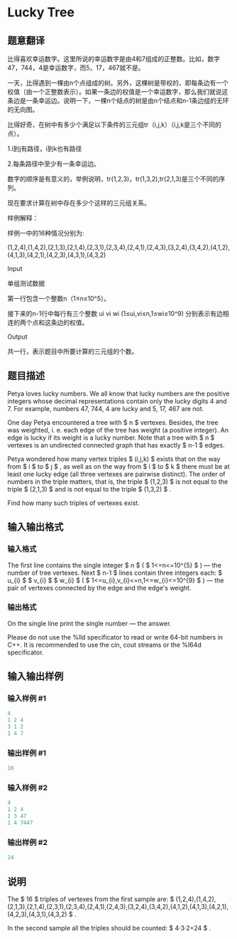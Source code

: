 # Lucky Tree

## 题意翻译

比得喜欢幸运数字。这里所说的幸运数字是由4和7组成的正整数。比如，数字47，744，4是幸运数字，而5，17，467就不是。

一天，比得遇到一棵由n个点组成的树。另外，这棵树是带权的，即每条边有一个权值（由一个正整数表示）。如果一条边的权值是一个幸运数字，那么我们就说这条边是一条幸运边。说明一下，一棵n个结点的树是由n个结点和n-1条边组的无环的无向图。

比得好奇，在树中有多少个满足以下条件的三元组tr（i,j,k）（i,j,k是三个不同的点）。

1.i到j有路径，i到k也有路径

2.每条路径中至少有一条幸运边。

数字的顺序是有意义的，举例说明，tr(1,2,3)，tr(1,3,2),tr(2,1,3)是三个不同的序列。

现在要求计算在树中存在多少个这样的三元组关系。

样例解释：

样例一中的16种情况分别为:

(1,2,4),(1,4,2),(2,1,3),(2,1,4),(2,3,1),(2,3,4),(2,4,1),(2,4,3),(3,2,4),(3,4,2),(4,1,2),(4,1,3),(4,2,1),(4,2,3),(4,3,1),(4,3,2)

Input

单组测试数据

第一行包含一个整数n（1≤n≤10^5）。

接下来的n-1行中每行有三个整数 ui vi wi (1≤ui,vi≤n,1≤wi≤10^9) 分别表示有边相连的两个点和这条边的权值。

Output

共一行，表示题目中所要计算的三元组的个数。

## 题目描述

Petya loves lucky numbers. We all know that lucky numbers are the positive integers whose decimal representations contain only the lucky digits 4 and 7. For example, numbers 47, 744, 4 are lucky and 5, 17, 467 are not.

One day Petya encountered a tree with $ n $ vertexes. Besides, the tree was weighted, i. e. each edge of the tree has weight (a positive integer). An edge is lucky if its weight is a lucky number. Note that a tree with $ n $ vertexes is an undirected connected graph that has exactly $ n-1 $ edges.

Petya wondered how many vertex triples $ (i,j,k) $ exists that on the way from $ i $ to $ j $ , as well as on the way from $ i $ to $ k $ there must be at least one lucky edge (all three vertexes are pairwise distinct). The order of numbers in the triple matters, that is, the triple $ (1,2,3) $ is not equal to the triple $ (2,1,3) $ and is not equal to the triple $ (1,3,2) $ .

Find how many such triples of vertexes exist.

## 输入输出格式

### 输入格式

The first line contains the single integer $ n $ ( $ 1<=n<=10^{5} $ ) — the number of tree vertexes. Next $ n-1 $ lines contain three integers each: $ u_{i} $ $ v_{i} $ $ w_{i} $ ( $ 1<=u_{i},v_{i}<=n,1<=w_{i}<=10^{9} $ ) — the pair of vertexes connected by the edge and the edge's weight.

### 输出格式

On the single line print the single number — the answer.

Please do not use the %lld specificator to read or write 64-bit numbers in С++. It is recommended to use the cin, cout streams or the %I64d specificator.

## 输入输出样例

### 输入样例 #1

```cpp
4
1 2 4
3 1 2
1 4 7

```
### 输出样例 #1

```cpp
16

```
### 输入样例 #2

```cpp
4
1 2 4
1 3 47
1 4 7447

```
### 输出样例 #2

```cpp
24

```
## 说明

The $ 16 $ triples of vertexes from the first sample are: $ (1,2,4),(1,4,2),(2,1,3),(2,1,4),(2,3,1),(2,3,4),(2,4,1),(2,4,3),(3,2,4),(3,4,2),(4,1,2),(4,1,3),(4,2,1),(4,2,3),(4,3,1),(4,3,2) $ .

In the second sample all the triples should be counted: $ 4·3·2=24 $ .

